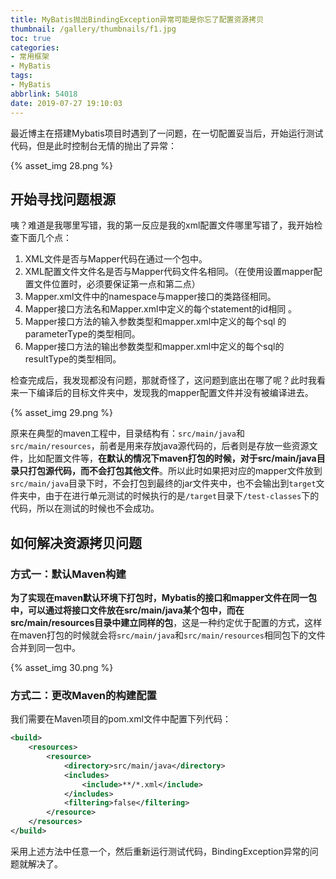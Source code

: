 ```yaml
---
title: MyBatis抛出BindingException异常可能是你忘了配置资源拷贝
thumbnail: /gallery/thumbnails/f1.jpg
toc: true
categories:
- 常用框架
- MyBatis
tags:
- MyBatis
abbrlink: 54018
date: 2019-07-27 19:10:03
---
```


最近博主在搭建Mybatis项目时遇到了一问题，在一切配置妥当后，开始运行测试代码，但是此时控制台无情的抛出了异常<!--more-->：

{% asset_img 28.png %}



## 开始寻找问题根源

咦？难道是我哪里写错，我的第一反应是我的xml配置文件哪里写错了，我开始检查下面几个点：

1. XML文件是否与Mapper代码在通过一个包中。
2. XML配置文件文件名是否与Mapper代码文件名相同。（在使用<package>设置mapper配置文件位置时，必须要保证第一点和第二点）
3. Mapper.xml文件中的namespace与mapper接口的类路径相同。
4. Mapper接口方法名和Mapper.xml中定义的每个statement的id相同 。
5. Mapper接口方法的输入参数类型和mapper.xml中定义的每个sql 的parameterType的类型相同。
6. Mapper接口方法的输出参数类型和mapper.xml中定义的每个sql的resultType的类型相同。



​	检查完成后，我发现都没有问题，那就奇怪了，这问题到底出在哪了呢？此时我看来一下编译后的目标文件夹中，发现我的mapper配置文件并没有被编译进去。

{% asset_img 29.png %}

原来在典型的maven工程中，目录结构有：`src/main/java`和`src/main/resources`，前者是用来存放java源代码的，后者则是存放一些资源文件，比如配置文件等，**在默认的情况下maven打包的时候，对于src/main/java目录只打包源代码，而不会打包其他文件**。所以此时如果把对应的mapper文件放到`src/main/java`目录下时，不会打包到最终的jar文件夹中，也不会输出到`target`文件夹中，由于在进行单元测试的时候执行的是`/target`目录下`/test-classes`下的代码，所以在测试的时候也不会成功。



## 如何解决资源拷贝问题

### 方式一：默认Maven构建

**为了实现在maven默认环境下打包时，Mybatis的接口和mapper文件在同一包中，可以通过将接口文件放在src/main/java某个包中，而在src/main/resources目录中建立同样的包**，这是一种约定优于配置的方式，这样在maven打包的时候就会将`src/main/java`和`src/main/resources`相同包下的文件合并到同一包中。

{% asset_img 30.png %}



### 方式二：更改Maven的构建配置

我们需要在Maven项目的pom.xml文件中配置下列代码：

```xml
<build>
    <resources>
        <resource>
            <directory>src/main/java</directory>
            <includes>
                <include>**/*.xml</include>
            </includes>
            <filtering>false</filtering>
        </resource>
    </resources>
</build>
```

采用上述方法中任意一个，然后重新运行测试代码，BindingException异常的问题就解决了。